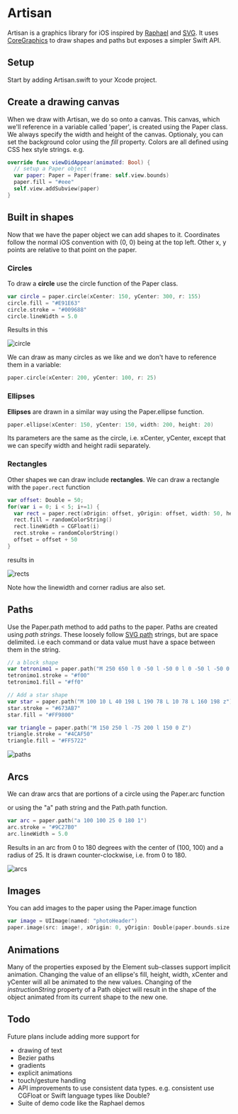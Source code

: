 # Artisan

Artisan is a graphics library for iOS inspired by [Raphael](http://raphaeljs.com) and [SVG](http://www.w3.org/TR/SVG/Overview.html). It uses [CoreGraphics](https://developer.apple.com/library/prerelease/ios/documentation/CoreGraphics/Reference/CoreGraphics_Framework/index.html) to draw shapes and paths but exposes a simpler Swift API.

## Setup

Start by adding Artisan.swift to your Xcode project.

## Create a drawing canvas

When we draw with Artisan, we do so onto a canvas. This canvas, which we'll reference in a variable called 'paper', is created using the Paper class. We always specify the width and height of the canvas. Optionaly, you can set the background color using the *fill* property. Colors are all defined using CSS hex style strings.
e.g.

```swift
override func viewDidAppear(animated: Bool) {
  // setup a Paper object
  var paper: Paper = Paper(frame: self.view.bounds)
  paper.fill = "#eee"
  self.view.addSubview(paper)
}
```

## Built in shapes

Now that we have the paper object we can add shapes to it. Coordinates follow the normal iOS convention with (0, 0) being at the top left. Other x, y points are relative to that point on the paper.

### Circles

To draw a **circle** use the circle function of the Paper class.

```swift
var circle = paper.circle(xCenter: 150, yCenter: 300, r: 155)
circle.fill = "#E91E63"
circle.stroke = "#009688"
circle.lineWidth = 5.0
```

Results in this

![circle](circle.png)

We can draw as many circles as we like and we don't have to reference them in a variable:

```swift
paper.circle(xCenter: 200, yCenter: 100, r: 25)
```

### Ellipses	

**Ellipses** are drawn in a similar way using the Paper.ellipse function.

```swift
paper.ellipse(xCenter: 150, yCenter: 150, width: 200, height: 20)
```
	
Its parameters are the same as the circle, i.e. xCenter, yCenter, except that we can specify width and height radii separately.

### Rectangles

Other shapes we can draw include **rectangles**. We can draw a rectangle with the `paper.rect` function

```swift
var offset: Double = 50;
for(var i = 0; i < 5; i+=1) {
  var rect = paper.rect(xOrigin: offset, yOrigin: offset, width: 50, height: 50, cornerRadius: Double(i))
  rect.fill = randomColorString()
  rect.lineWidth = CGFloat(i)
  rect.stroke = randomColorString()
  offset = offset + 50
}
```

results in

![rects](rects.png)

Note how the linewidth and corner radius are also set.

## Paths

Use the Paper.path method to add paths to the paper. Paths are created using *path strings*. These loosely follow [SVG path](http://www.w3.org/TR/SVG/paths.html#PathData) strings, but are space delimited. i.e each command or data value must have a space between them in the string.

```swift
// a block shape
var tetronimo1 = paper.path("M 250 650 l 0 -50 l -50 0 l 0 -50 l -50 0 l 0 50 l -50 0 l 0 50 z")
tetronimo1.stroke = "#f00"
tetronimo1.fill = "#ff0"
```

```swift
// Add a star shape
var star = paper.path("M 100 10 L 40 198 L 190 78 L 10 78 L 160 198 z")
star.stroke = "#673AB7"
star.fill = "#FF9800"
```

```swift
var triangle = paper.path("M 150 250 l -75 200 l 150 0 Z")
triangle.stroke = "#4CAF50"
triangle.fill = "#FF5722"
```
        
![paths](paths.png)

## Arcs

We can draw arcs that are portions of a circle using the Paper.arc function 

or using the "a" path string and the Path.path function.

```swift
var arc = paper.path("a 100 100 25 0 180 1")
arc.stroke = "#9C27B0"
arc.lineWidth = 5.0
```

Results in an arc from 0 to 180 degrees with the center of (100, 100) and a radius of 25. It is drawn counter-clockwise, i.e. from 0 to 180.

![arcs](arcs.png)

## Images
You can add images to the paper using the Paper.image function

```swift
var image = UIImage(named: "photoHeader")
paper.image(src: image!, xOrigin: 0, yOrigin: Double(paper.bounds.size.height) - 140, width: 320, height: 140)
```
        
## Animations

Many of the properties exposed by the Element sub-classes support implicit animation. Changing the value of an ellipse's fill, height, width, xCenter and yCenter will all be animated to the new values. Changing of the *instructionString* property of a Path object will result in the shape of the object animated from its current shape to the new one.

## Todo

Future plans include adding more support for 

* drawing of text
* Bezier paths
* gradients
* explicit animations
* touch/gesture handling
* API improvements to use consistent data types. e.g. consistent use CGFloat or Swift language types like Double?
* Suite of demo code like the Raphael demos
        

